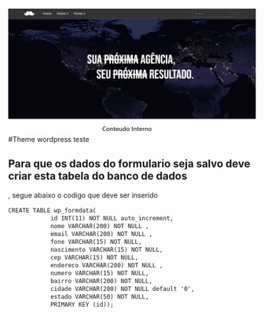 ![alt text](https://github.com/MaxLeandro14/mustache/blob/master/assets/img/sie_print.png)
#Theme wordpress teste
## Para que os dados do formulario seja salvo deve criar esta tabela do banco de dados
, segue abaixo o codigo que deve ser inserido

```
CREATE TABLE wp_formdata(
            id INT(11) NOT NULL auto_increment,
            nome VARCHAR(200) NOT NULL ,
            email VARCHAR(200) NOT NULL ,
            fone VARCHAR(15) NOT NULL,
            nascimento VARCHAR(15) NOT NULL,
            cep VARCHAR(15) NOT NULL,
            endereco VARCHAR(200) NOT NULL ,
            numero VARCHAR(15) NOT NULL,
            bairro VARCHAR(200) NOT NULL,
            cidade VARCHAR(200) NOT NULL default '0',
            estado VARCHAR(50) NOT NULL,
            PRIMARY KEY (id));
 ```
            
